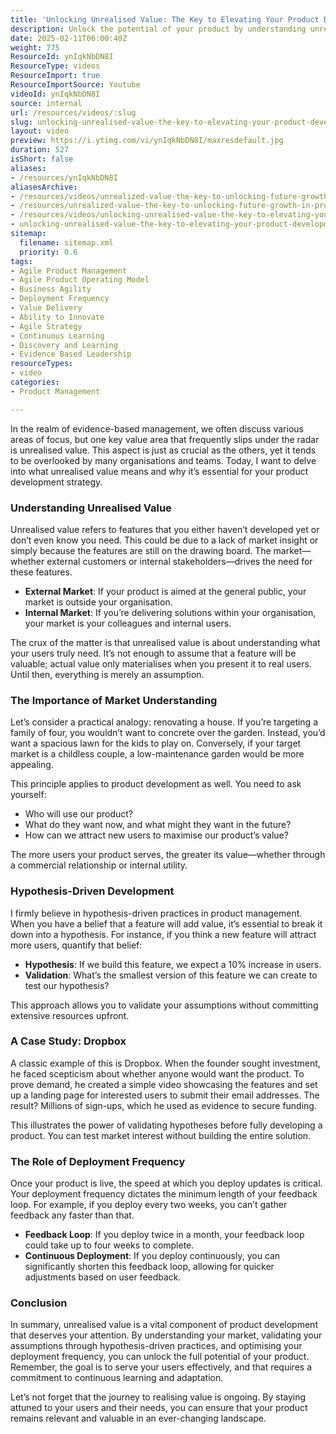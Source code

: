 ```yaml
---
title: 'Unlocking Unrealised Value: The Key to Elevating Your Product Development Strategy'
description: Unlock the potential of your product by understanding unrealised value. Discover how market insights and hypothesis-driven development can enhance your strategy!
date: 2025-02-11T06:00:40Z
weight: 775
ResourceId: ynIqkNbDN8I
ResourceType: videos
ResourceImport: true
ResourceImportSource: Youtube
videoId: ynIqkNbDN8I
source: internal
url: /resources/videos/:slug
slug: unlocking-unrealised-value-the-key-to-elevating-your-product-development-strategy
layout: video
preview: https://i.ytimg.com/vi/ynIqkNbDN8I/maxresdefault.jpg
duration: 527
isShort: false
aliases:
- /resources/ynIqkNbDN8I
aliasesArchive:
- /resources/videos/unrealized-value-the-key-to-unlocking-future-growth-in-product-development
- /resources/unrealized-value-the-key-to-unlocking-future-growth-in-product-development
- /resources/videos/unlocking-unrealised-value-the-key-to-elevating-your-product-development-strategy
- unlocking-unrealised-value-the-key-to-elevating-your-product-development-strategy
sitemap:
  filename: sitemap.xml
  priority: 0.6
tags:
- Agile Product Management
- Agile Product Operating Model
- Business Agility
- Deployment Frequency
- Value Delivery
- Ability to Innovate
- Agile Strategy
- Continuous Learning
- Discovery and Learning
- Evidence Based Leadership
resourceTypes:
- video
categories:
- Product Management

---
```

In the realm of evidence-based management, we often discuss various areas of focus, but one key value area that frequently slips under the radar is unrealised value. This aspect is just as crucial as the others, yet it tends to be overlooked by many organisations and teams. Today, I want to delve into what unrealised value means and why it’s essential for your product development strategy.

### Understanding Unrealised Value

Unrealised value refers to features that you either haven’t developed yet or don’t even know you need. This could be due to a lack of market insight or simply because the features are still on the drawing board. The market—whether external customers or internal stakeholders—drives the need for these features.

- **External Market**: If your product is aimed at the general public, your market is outside your organisation.
- **Internal Market**: If you’re delivering solutions within your organisation, your market is your colleagues and internal users.

The crux of the matter is that unrealised value is about understanding what your users truly need. It’s not enough to assume that a feature will be valuable; actual value only materialises when you present it to real users. Until then, everything is merely an assumption.

### The Importance of Market Understanding

Let’s consider a practical analogy: renovating a house. If you’re targeting a family of four, you wouldn’t want to concrete over the garden. Instead, you’d want a spacious lawn for the kids to play on. Conversely, if your target market is a childless couple, a low-maintenance garden would be more appealing.

This principle applies to product development as well. You need to ask yourself:

- Who will use our product?
- What do they want now, and what might they want in the future?
- How can we attract new users to maximise our product’s value?

The more users your product serves, the greater its value—whether through a commercial relationship or internal utility.

### Hypothesis-Driven Development

I firmly believe in hypothesis-driven practices in product management. When you have a belief that a feature will add value, it’s essential to break it down into a hypothesis. For instance, if you think a new feature will attract more users, quantify that belief:

- **Hypothesis**: If we build this feature, we expect a 10% increase in users.
- **Validation**: What’s the smallest version of this feature we can create to test our hypothesis?

This approach allows you to validate your assumptions without committing extensive resources upfront.

### A Case Study: Dropbox

A classic example of this is Dropbox. When the founder sought investment, he faced scepticism about whether anyone would want the product. To prove demand, he created a simple video showcasing the features and set up a landing page for interested users to submit their email addresses. The result? Millions of sign-ups, which he used as evidence to secure funding.

This illustrates the power of validating hypotheses before fully developing a product. You can test market interest without building the entire solution.

### The Role of Deployment Frequency

Once your product is live, the speed at which you deploy updates is critical. Your deployment frequency dictates the minimum length of your feedback loop. For example, if you deploy every two weeks, you can’t gather feedback any faster than that.

- **Feedback Loop**: If you deploy twice in a month, your feedback loop could take up to four weeks to complete.
- **Continuous Deployment**: If you deploy continuously, you can significantly shorten this feedback loop, allowing for quicker adjustments based on user feedback.

### Conclusion

In summary, unrealised value is a vital component of product development that deserves your attention. By understanding your market, validating your assumptions through hypothesis-driven practices, and optimising your deployment frequency, you can unlock the full potential of your product. Remember, the goal is to serve your users effectively, and that requires a commitment to continuous learning and adaptation.

Let’s not forget that the journey to realising value is ongoing. By staying attuned to your users and their needs, you can ensure that your product remains relevant and valuable in an ever-changing landscape.
